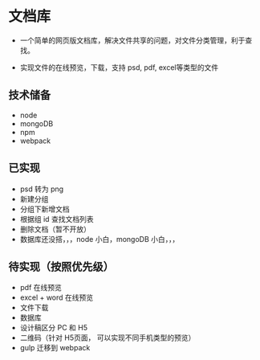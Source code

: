 
# 文档库

* 一个简单的网页版文档库，解决文件共享的问题，对文件分类管理，利于查找。

* 实现文件的在线预览，下载，支持 psd, pdf, excel等类型的文件

## 技术储备

* node
* mongoDB
* npm
* webpack

## 已实现

* psd 转为 png
* 新建分组
* 分组下新增文档
* 根据组 id 查找文档列表
* 删除文档（暂不开放）
* 数据库还没搭，，，node 小白，mongoDB 小白，，，

## 待实现（按照优先级）

* pdf 在线预览
* excel + word 在线预览
* 文件下载
* 数据库
* 设计稿区分 PC 和 H5
* 二维码（针对 H5页面， 可以实现不同手机类型的预览）
* gulp 迁移到 webpack